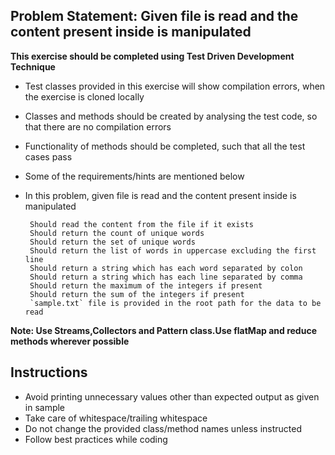 ## Problem Statement: Given file is read and the content present inside is manipulated

**This exercise should be completed using Test Driven Development Technique**

- Test classes provided in this exercise will show compilation errors, when the exercise is cloned locally
- Classes and methods should be created by analysing the test code, so that there are no compilation errors
- Functionality of methods should be completed, such that all the test cases pass
- Some of the requirements/hints are mentioned below

- In this problem, given file is read and the content present inside is manipulated
      
       Should read the content from the file if it exists
       Should return the count of unique words
       Should return the set of unique words
       Should return the list of words in uppercase excluding the first line
       Should return a string which has each word separated by colon
       Should return a string which has each line separated by comma
       Should return the maximum of the integers if present 
       Should return the sum of the integers if present
       `sample.txt` file is provided in the root path for the data to be read
      
**Note: Use Streams,Collectors and Pattern class.Use flatMap and reduce methods wherever possible**  
   
## Instructions
- Avoid printing unnecessary values other than expected output as given in sample
- Take care of whitespace/trailing whitespace
- Do not change the provided class/method names unless instructed
- Follow best practices while coding
